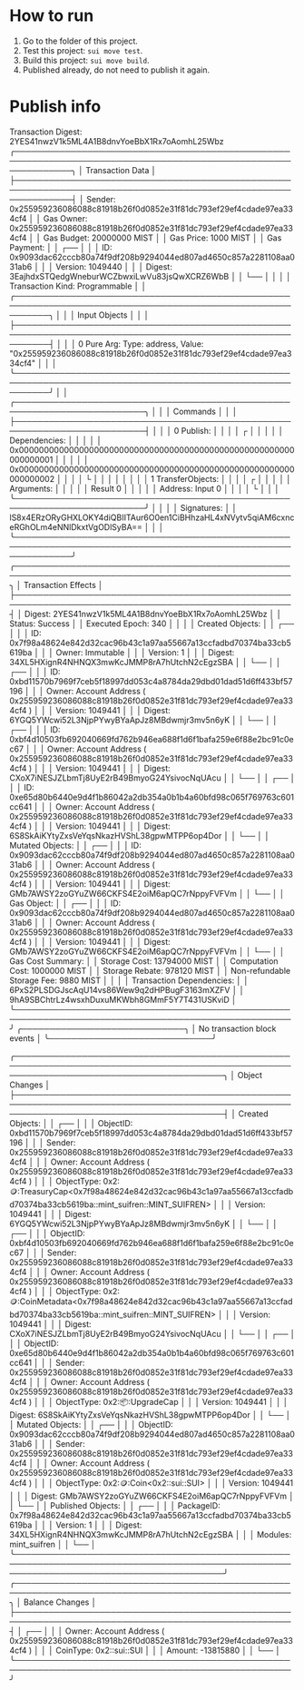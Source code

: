 # How to run
1. Go to the folder of this project.
2. Test this project: `sui move test`.
3. Build this project: `sui move build`.
4. Published already, do not need to publish it again.

# Publish info
Transaction Digest: 2YES41nwzV1k5ML4A1B8dnvYoeBbX1Rx7oAomhL25Wbz
╭──────────────────────────────────────────────────────────────────────────────────────────────────────────────╮
│ Transaction Data                                                                                             │
├──────────────────────────────────────────────────────────────────────────────────────────────────────────────┤
│ Sender: 0x255959236086088c81918b26f0d0852e31f81dc793ef29ef4cdade97ea334cf4                                   │
│ Gas Owner: 0x255959236086088c81918b26f0d0852e31f81dc793ef29ef4cdade97ea334cf4                                │
│ Gas Budget: 20000000 MIST                                                                                    │
│ Gas Price: 1000 MIST                                                                                         │
│ Gas Payment:                                                                                                 │
│  ┌──                                                                                                         │
│  │ ID: 0x9093dac62cccb80a74f9df208b9294044ed807ad4650c857a2281108aa031ab6                                    │
│  │ Version: 1049440                                                                                          │
│  │ Digest: 3EajhdxSTQedgWneburWCZbwxiLwVu83jsQwXCRZ6WbB                                                      │
│  └──                                                                                                         │
│                                                                                                              │
│ Transaction Kind: Programmable                                                                               │
│ ╭──────────────────────────────────────────────────────────────────────────────────────────────────────────╮ │
│ │ Input Objects                                                                                            │ │
│ ├──────────────────────────────────────────────────────────────────────────────────────────────────────────┤ │
│ │ 0   Pure Arg: Type: address, Value: "0x255959236086088c81918b26f0d0852e31f81dc793ef29ef4cdade97ea334cf4" │ │
│ ╰──────────────────────────────────────────────────────────────────────────────────────────────────────────╯ │
│ ╭─────────────────────────────────────────────────────────────────────────╮                                  │
│ │ Commands                                                                │                                  │
│ ├─────────────────────────────────────────────────────────────────────────┤                                  │
│ │ 0  Publish:                                                             │                                  │
│ │  ┌                                                                      │                                  │
│ │  │ Dependencies:                                                        │                                  │
│ │  │   0x0000000000000000000000000000000000000000000000000000000000000001 │                                  │
│ │  │   0x0000000000000000000000000000000000000000000000000000000000000002 │                                  │
│ │  └                                                                      │                                  │
│ │                                                                         │                                  │
│ │ 1  TransferObjects:                                                     │                                  │
│ │  ┌                                                                      │                                  │
│ │  │ Arguments:                                                           │                                  │
│ │  │   Result 0                                                           │                                  │
│ │  │ Address: Input  0                                                    │                                  │
│ │  └                                                                      │                                  │
│ ╰─────────────────────────────────────────────────────────────────────────╯                                  │
│                                                                                                              │
│ Signatures:                                                                                                  │
│    lS8x4ERzORyGHXLOKY4diQBIITAur6O0en1CiBHhzaHL4xNVytv5qiAM6cxnceRGhOLm4eNNlDkxtVgODlSyBA==                  │
│                                                                                                              │
╰──────────────────────────────────────────────────────────────────────────────────────────────────────────────╯
╭───────────────────────────────────────────────────────────────────────────────────────────────────╮
│ Transaction Effects                                                                               │
├───────────────────────────────────────────────────────────────────────────────────────────────────┤
│ Digest: 2YES41nwzV1k5ML4A1B8dnvYoeBbX1Rx7oAomhL25Wbz                                              │
│ Status: Success                                                                                   │
│ Executed Epoch: 340                                                                               │
│                                                                                                   │
│ Created Objects:                                                                                  │
│  ┌──                                                                                              │
│  │ ID: 0x7f98a48624e842d32cac96b43c1a97aa55667a13ccfadbd70374ba33cb5619ba                         │
│  │ Owner: Immutable                                                                               │
│  │ Version: 1                                                                                     │
│  │ Digest: 34XL5HXignR4NHNQX3mwKcJMMP8rA7hUtchN2cEgzSBA                                           │
│  └──                                                                                              │
│  ┌──                                                                                              │
│  │ ID: 0xbd11570b7969f7ceb5f18997dd053c4a8784da29dbd01dad51d6ff433bf57196                         │
│  │ Owner: Account Address ( 0x255959236086088c81918b26f0d0852e31f81dc793ef29ef4cdade97ea334cf4 )  │
│  │ Version: 1049441                                                                               │
│  │ Digest: 6YGQ5YWcwi52L3NjpPYwyBYaApJz8MBdwmjr3mv5n6yK                                           │
│  └──                                                                                              │
│  ┌──                                                                                              │
│  │ ID: 0xbf4d10503fb692040669fd762b946ea688f1d6f1bafa259e6f88e2bc91c0ec67                         │
│  │ Owner: Account Address ( 0x255959236086088c81918b26f0d0852e31f81dc793ef29ef4cdade97ea334cf4 )  │
│  │ Version: 1049441                                                                               │
│  │ Digest: CXoX7iNESJZLbmTj8UyE2rB49BmyoG24YsivocNqUAcu                                           │
│  └──                                                                                              │
│  ┌──                                                                                              │
│  │ ID: 0xe65d80b6440e9d4f1b86042a2db354a0b1b4a60bfd98c065f769763c601cc641                         │
│  │ Owner: Account Address ( 0x255959236086088c81918b26f0d0852e31f81dc793ef29ef4cdade97ea334cf4 )  │
│  │ Version: 1049441                                                                               │
│  │ Digest: 6S8SkAiKYtyZxsVeYqsNkazHVShL38gpwMTPP6op4Dor                                           │
│  └──                                                                                              │
│ Mutated Objects:                                                                                  │
│  ┌──                                                                                              │
│  │ ID: 0x9093dac62cccb80a74f9df208b9294044ed807ad4650c857a2281108aa031ab6                         │
│  │ Owner: Account Address ( 0x255959236086088c81918b26f0d0852e31f81dc793ef29ef4cdade97ea334cf4 )  │
│  │ Version: 1049441                                                                               │
│  │ Digest: GMb7AWSY2zoGYuZW66CKFS4E2oiM6apQC7rNppyFVFVm                                           │
│  └──                                                                                              │
│ Gas Object:                                                                                       │
│  ┌──                                                                                              │
│  │ ID: 0x9093dac62cccb80a74f9df208b9294044ed807ad4650c857a2281108aa031ab6                         │
│  │ Owner: Account Address ( 0x255959236086088c81918b26f0d0852e31f81dc793ef29ef4cdade97ea334cf4 )  │
│  │ Version: 1049441                                                                               │
│  │ Digest: GMb7AWSY2zoGYuZW66CKFS4E2oiM6apQC7rNppyFVFVm                                           │
│  └──                                                                                              │
│ Gas Cost Summary:                                                                                 │
│    Storage Cost: 13794000 MIST                                                                    │
│    Computation Cost: 1000000 MIST                                                                 │
│    Storage Rebate: 978120 MIST                                                                    │
│    Non-refundable Storage Fee: 9880 MIST                                                          │
│                                                                                                   │
│ Transaction Dependencies:                                                                         │
│    6PxS2PLSDGJscAqU14vs86Wew9q2dHPBugF3163mXZFV                                                   │
│    9hA9SBChtrLz4wsxhDuxuMKWbh8GMmF5Y7T431USKviD                                                   │
╰───────────────────────────────────────────────────────────────────────────────────────────────────╯
╭─────────────────────────────╮
│ No transaction block events │
╰─────────────────────────────╯

╭─────────────────────────────────────────────────────────────────────────────────────────────────────────────────────────────────────────╮
│ Object Changes                                                                                                                          │
├─────────────────────────────────────────────────────────────────────────────────────────────────────────────────────────────────────────┤
│ Created Objects:                                                                                                                        │
│  ┌──                                                                                                                                    │
│  │ ObjectID: 0xbd11570b7969f7ceb5f18997dd053c4a8784da29dbd01dad51d6ff433bf57196                                                         │
│  │ Sender: 0x255959236086088c81918b26f0d0852e31f81dc793ef29ef4cdade97ea334cf4                                                           │
│  │ Owner: Account Address ( 0x255959236086088c81918b26f0d0852e31f81dc793ef29ef4cdade97ea334cf4 )                                        │
│  │ ObjectType: 0x2::coin::TreasuryCap<0x7f98a48624e842d32cac96b43c1a97aa55667a13ccfadbd70374ba33cb5619ba::mint_suifren::MINT_SUIFREN>   │
│  │ Version: 1049441                                                                                                                     │
│  │ Digest: 6YGQ5YWcwi52L3NjpPYwyBYaApJz8MBdwmjr3mv5n6yK                                                                                 │
│  └──                                                                                                                                    │
│  ┌──                                                                                                                                    │
│  │ ObjectID: 0xbf4d10503fb692040669fd762b946ea688f1d6f1bafa259e6f88e2bc91c0ec67                                                         │
│  │ Sender: 0x255959236086088c81918b26f0d0852e31f81dc793ef29ef4cdade97ea334cf4                                                           │
│  │ Owner: Account Address ( 0x255959236086088c81918b26f0d0852e31f81dc793ef29ef4cdade97ea334cf4 )                                        │
│  │ ObjectType: 0x2::coin::CoinMetadata<0x7f98a48624e842d32cac96b43c1a97aa55667a13ccfadbd70374ba33cb5619ba::mint_suifren::MINT_SUIFREN>  │
│  │ Version: 1049441                                                                                                                     │
│  │ Digest: CXoX7iNESJZLbmTj8UyE2rB49BmyoG24YsivocNqUAcu                                                                                 │
│  └──                                                                                                                                    │
│  ┌──                                                                                                                                    │
│  │ ObjectID: 0xe65d80b6440e9d4f1b86042a2db354a0b1b4a60bfd98c065f769763c601cc641                                                         │
│  │ Sender: 0x255959236086088c81918b26f0d0852e31f81dc793ef29ef4cdade97ea334cf4                                                           │
│  │ Owner: Account Address ( 0x255959236086088c81918b26f0d0852e31f81dc793ef29ef4cdade97ea334cf4 )                                        │
│  │ ObjectType: 0x2::package::UpgradeCap                                                                                                 │
│  │ Version: 1049441                                                                                                                     │
│  │ Digest: 6S8SkAiKYtyZxsVeYqsNkazHVShL38gpwMTPP6op4Dor                                                                                 │
│  └──                                                                                                                                    │
│ Mutated Objects:                                                                                                                        │
│  ┌──                                                                                                                                    │
│  │ ObjectID: 0x9093dac62cccb80a74f9df208b9294044ed807ad4650c857a2281108aa031ab6                                                         │
│  │ Sender: 0x255959236086088c81918b26f0d0852e31f81dc793ef29ef4cdade97ea334cf4                                                           │
│  │ Owner: Account Address ( 0x255959236086088c81918b26f0d0852e31f81dc793ef29ef4cdade97ea334cf4 )                                        │
│  │ ObjectType: 0x2::coin::Coin<0x2::sui::SUI>                                                                                           │
│  │ Version: 1049441                                                                                                                     │
│  │ Digest: GMb7AWSY2zoGYuZW66CKFS4E2oiM6apQC7rNppyFVFVm                                                                                 │
│  └──                                                                                                                                    │
│ Published Objects:                                                                                                                      │
│  ┌──                                                                                                                                    │
│  │ PackageID: 0x7f98a48624e842d32cac96b43c1a97aa55667a13ccfadbd70374ba33cb5619ba                                                        │
│  │ Version: 1                                                                                                                           │
│  │ Digest: 34XL5HXignR4NHNQX3mwKcJMMP8rA7hUtchN2cEgzSBA                                                                                 │
│  │ Modules: mint_suifren                                                                                                                │
│  └──                                                                                                                                    │
╰─────────────────────────────────────────────────────────────────────────────────────────────────────────────────────────────────────────╯
╭───────────────────────────────────────────────────────────────────────────────────────────────────╮
│ Balance Changes                                                                                   │
├───────────────────────────────────────────────────────────────────────────────────────────────────┤
│  ┌──                                                                                              │
│  │ Owner: Account Address ( 0x255959236086088c81918b26f0d0852e31f81dc793ef29ef4cdade97ea334cf4 )  │
│  │ CoinType: 0x2::sui::SUI                                                                        │
│  │ Amount: -13815880                                                                              │
│  └──                                                                                              │
╰───────────────────────────────────────────────────────────────────────────────────────────────────╯